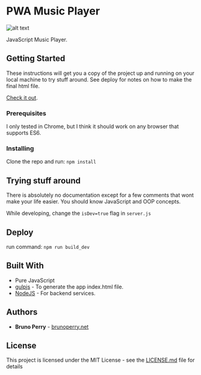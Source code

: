 # PWA Music Player

![alt text](https://musicplayer.brunoperry.net/images/icon-512.png)

JavaScript Music Player.

## Getting Started

These instructions will get you a copy of the project up and running on your local machine to try stuff around. See deploy for notes on how to make the final html file.

[Check it out](https://musicplayer.brunoperry.net/).

### Prerequisites

I only tested in Chrome, but I think it should work on any browser that supports ES6.

### Installing

Clone the repo and run:
`npm install`

## Trying stuff around

There is absolutely no documentation except for a few comments that wont make your life easier.
You should know JavaScript and OOP concepts.

While developing, change the `isDev=true` flag in `server.js`

## Deploy

run command:
`npm run build_dev`

## Built With

- Pure JavaScript
- [gulpjs](https://www.npmjs.com/package/uglify-js-es6) - To generate the app index.html file.
- [NodeJS](https://www.nodejs.org/) - For backend services.

## Authors

- **Bruno Perry** - [brunoperry.net](https://brunoperry.net)

## License

This project is licensed under the MIT License - see the [LICENSE.md](LICENSE.md) file for details
